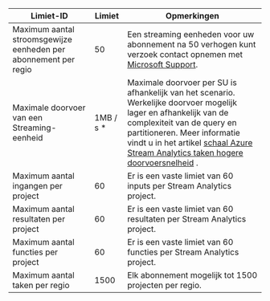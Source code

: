 <properties 
   pageTitle="Stream Analytics beperkt tabel"
   description="Beschrijving van systeem grenzen en aanbevolen formaten voor Stream Analytics-onderdelen en verbindingen."
   services="stream-analytics"
   documentationCenter="NA"
   authors="jeffstokes72"
   manager="paulettm"
   editor="cgronlun" />
<tags 
   ms.service="stream-analytics"
   ms.devlang="NA"
   ms.topic="article"
   ms.tgt_pltfrm="NA"
   ms.workload="big-data"
   ms.date="07/25/2016"
   ms.author="jeffstok" />

| Limiet-ID | Limiet       | Opmerkingen |
|----------------- | ------------|--------- |
| Maximum aantal stroomsgewijze eenheden per abonnement per regio | 50 | Een streaming eenheden voor uw abonnement na 50 verhogen kunt verzoek contact opnemen met [Microsoft Support](https://support.microsoft.com/en-us). |
| Maximale doorvoer van een Streaming-eenheid | 1MB / s * | Maximale doorvoer per SU is afhankelijk van het scenario. Werkelijke doorvoer mogelijk lager en afhankelijk van de complexiteit van de query en partitioneren. Meer informatie vindt u in het artikel [schaal Azure Stream Analytics taken hogere doorvoersnelheid](../articles/stream-analytics/stream-analytics-scale-jobs.md) . |
| Maximum aantal ingangen per project | 60 | Er is een vaste limiet van 60 inputs per Stream Analytics project. |
| Maximum aantal resultaten per project | 60 | Er is een vaste limiet van 60 resultaten per Stream Analytics project. |
| Maximum aantal functies per project | 60 | Er is een vaste limiet van 60 functies per Stream Analytics project. |
| Maximum aantal taken per regio | 1500 | Elk abonnement mogelijk tot 1500 projecten per regio. |
